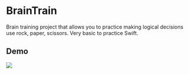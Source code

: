 # BrainTrain
Brain training project that allows you to practice making logical decisions use rock, paper, scissors. Very basic to practice Swift.

## Demo
<img src="https://dendev.net/Demos/BrainTrain.png"/>
